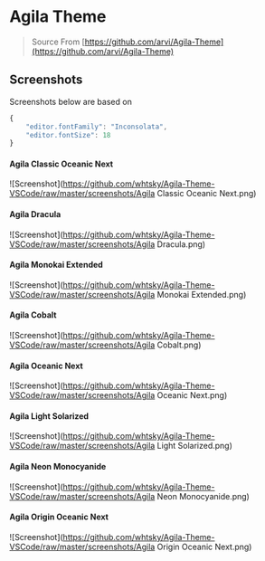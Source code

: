 # Agila Theme

> Source From [https://github.com/arvi/Agila-Theme](https://github.com/arvi/Agila-Theme)

## Screenshots

Screenshots below are based on
```js
{
    "editor.fontFamily": "Inconsolata",
    "editor.fontSize": 18
}
```

#### Agila Classic Oceanic Next
![Screenshot](https://github.com/whtsky/Agila-Theme-VSCode/raw/master/screenshots/Agila Classic Oceanic Next.png)

#### Agila Dracula
![Screenshot](https://github.com/whtsky/Agila-Theme-VSCode/raw/master/screenshots/Agila Dracula.png)

#### Agila Monokai Extended
![Screenshot](https://github.com/whtsky/Agila-Theme-VSCode/raw/master/screenshots/Agila Monokai Extended.png)

#### Agila Cobalt
![Screenshot](https://github.com/whtsky/Agila-Theme-VSCode/raw/master/screenshots/Agila Cobalt.png)

#### Agila Oceanic Next
![Screenshot](https://github.com/whtsky/Agila-Theme-VSCode/raw/master/screenshots/Agila Oceanic Next.png)

#### Agila Light Solarized
![Screenshot](https://github.com/whtsky/Agila-Theme-VSCode/raw/master/screenshots/Agila Light Solarized.png)

#### Agila Neon Monocyanide
![Screenshot](https://github.com/whtsky/Agila-Theme-VSCode/raw/master/screenshots/Agila Neon Monocyanide.png)

#### Agila Origin Oceanic Next
![Screenshot](https://github.com/whtsky/Agila-Theme-VSCode/raw/master/screenshots/Agila Origin Oceanic Next.png)
